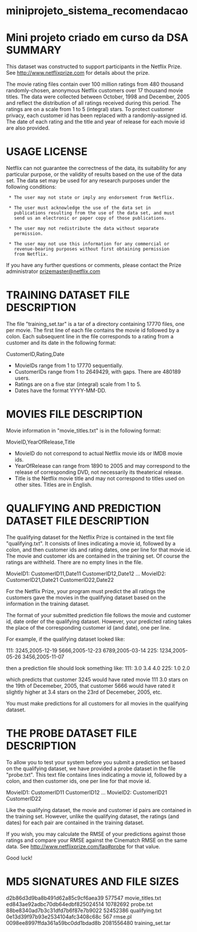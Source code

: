 # miniprojeto_sistema_recomendacao
Mini projeto criado em curso da DSA
SUMMARY
================================================================================

This dataset was constructed to support participants in the Netflix Prize.  See
http://www.netflixprize.com for details about the prize.

The movie rating files contain over 100 million ratings from 480 thousand
randomly-chosen, anonymous Netflix customers over 17 thousand movie titles.  The
data were collected between October, 1998 and December, 2005 and reflect the
distribution of all ratings received during this period.  The ratings are on a
scale from 1 to 5 (integral) stars. To protect customer privacy, each customer
id has been replaced with a randomly-assigned id.  The date of each rating and
the title and year of release for each movie id are also provided.


USAGE LICENSE
================================================================================

Netflix can not guarantee the correctness of the data, its suitability for any
particular purpose, or the validity of results based on the use of the data set.
The data set may be used for any research purposes under the following
conditions:

     * The user may not state or imply any endorsement from Netflix.

     * The user must acknowledge the use of the data set in
       publications resulting from the use of the data set, and must
       send us an electronic or paper copy of those publications.

     * The user may not redistribute the data without separate
       permission.

     * The user may not use this information for any commercial or
       revenue-bearing purposes without first obtaining permission
       from Netflix.

If you have any further questions or comments, please contact the Prize
administrator <prizemaster@netflix.com>


TRAINING DATASET FILE DESCRIPTION
================================================================================

The file "training_set.tar" is a tar of a directory containing 17770 files, one
per movie.  The first line of each file contains the movie id followed by a
colon.  Each subsequent line in the file corresponds to a rating from a customer
and its date in the following format:

CustomerID,Rating,Date

- MovieIDs range from 1 to 17770 sequentially.
- CustomerIDs range from 1 to 2649429, with gaps. There are 480189 users.
- Ratings are on a five star (integral) scale from 1 to 5.
- Dates have the format YYYY-MM-DD.

MOVIES FILE DESCRIPTION
================================================================================

Movie information in "movie_titles.txt" is in the following format:

MovieID,YearOfRelease,Title

- MovieID do not correspond to actual Netflix movie ids or IMDB movie ids.
- YearOfRelease can range from 1890 to 2005 and may correspond to the release of
  corresponding DVD, not necessarily its theaterical release.
- Title is the Netflix movie title and may not correspond to 
  titles used on other sites.  Titles are in English.


QUALIFYING AND PREDICTION DATASET FILE DESCRIPTION
================================================================================

The qualifying dataset for the Netflix Prize is contained in the text file
"qualifying.txt".  It consists of lines indicating a movie id, followed by a
colon, and then customer ids and rating dates, one per line for that movie id.
The movie and customer ids are contained in the training set.  Of course the
ratings are withheld. There are no empty lines in the file.

MovieID1:
CustomerID11,Date11
CustomerID12,Date12
...
MovieID2:
CustomerID21,Date21
CustomerID22,Date22

For the Netflix Prize, your program must predict the all ratings the customers
gave the movies in the qualifying dataset based on the information in the
training dataset.

The format of your submitted prediction file follows the movie and customer id,
date order of the qualifying dataset.  However, your predicted rating takes the
place of the corresponding customer id (and date), one per line.

For example, if the qualifying dataset looked like:

111:
3245,2005-12-19
5666,2005-12-23
6789,2005-03-14
225:
1234,2005-05-26
3456,2005-11-07

then a prediction file should look something like:
111:
3.0
3.4
4.0
225:
1.0
2.0

which predicts that customer 3245 would have rated movie 111 3.0 stars on the
19th of Decemeber, 2005, that customer 5666 would have rated it slightly higher
at 3.4 stars on the 23rd of Decemeber, 2005, etc.

You must make predictions for all customers for all movies in the qualifying
dataset.

THE PROBE DATASET FILE DESCRIPTION
================================================================================

To allow you to test your system before you submit a prediction set based on the
qualifying dataset, we have provided a probe dataset in the file "probe.txt".
This text file contains lines indicating a movie id, followed by a colon, and
then customer ids, one per line for that movie id.

MovieID1:
CustomerID11
CustomerID12
...
MovieID2:
CustomerID21
CustomerID22

Like the qualifying dataset, the movie and customer id pairs are contained in
the training set.  However, unlike the qualifying dataset, the ratings (and
dates) for each pair are contained in the training dataset.

If you wish, you may calculate the RMSE of your predictions against those
ratings and compare your RMSE against the Cinematch RMSE on the same data.  See
http://www.netflixprize.com/faq#probe for that value.


Good luck!


MD5 SIGNATURES AND FILE SIZES
================================================================================

d2b86d3d9ba8b491d62a85c9cf6aea39        577547 movie_titles.txt
ed843ae92adbc70db64edbf825024514      10782692 probe.txt
88be8340ad7b3c31dfd7b6f87e7b9022      52452386 qualifying.txt
0e13d39f97b93e2534104afc3408c68c           567 rmse.pl
0098ee8997ffda361a59bc0dd1bdad8b    2081556480 training_set.tar
